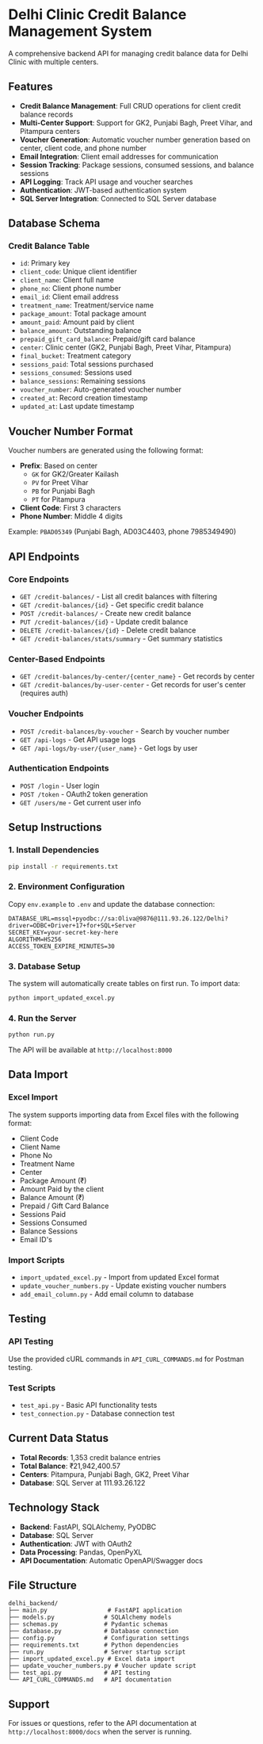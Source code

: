 # Delhi Clinic Credit Balance Management System

A comprehensive backend API for managing credit balance data for Delhi Clinic with multiple centers.

## Features

- **Credit Balance Management**: Full CRUD operations for client credit balance records
- **Multi-Center Support**: Support for GK2, Punjabi Bagh, Preet Vihar, and Pitampura centers
- **Voucher Generation**: Automatic voucher number generation based on center, client code, and phone number
- **Email Integration**: Client email addresses for communication
- **Session Tracking**: Package sessions, consumed sessions, and balance sessions
- **API Logging**: Track API usage and voucher searches
- **Authentication**: JWT-based authentication system
- **SQL Server Integration**: Connected to SQL Server database

## Database Schema

### Credit Balance Table
- `id`: Primary key
- `client_code`: Unique client identifier
- `client_name`: Client full name
- `phone_no`: Client phone number
- `email_id`: Client email address
- `treatment_name`: Treatment/service name
- `package_amount`: Total package amount
- `amount_paid`: Amount paid by client
- `balance_amount`: Outstanding balance
- `prepaid_gift_card_balance`: Prepaid/gift card balance
- `center`: Clinic center (GK2, Punjabi Bagh, Preet Vihar, Pitampura)
- `final_bucket`: Treatment category
- `sessions_paid`: Total sessions purchased
- `sessions_consumed`: Sessions used
- `balance_sessions`: Remaining sessions
- `voucher_number`: Auto-generated voucher number
- `created_at`: Record creation timestamp
- `updated_at`: Last update timestamp

## Voucher Number Format

Voucher numbers are generated using the following format:
- **Prefix**: Based on center
  - `GK` for GK2/Greater Kailash
  - `PV` for Preet Vihar
  - `PB` for Punjabi Bagh
  - `PT` for Pitampura
- **Client Code**: First 3 characters
- **Phone Number**: Middle 4 digits

Example: `PBAD05349` (Punjabi Bagh, AD03C4403, phone 7985349490)

## API Endpoints

### Core Endpoints
- `GET /credit-balances/` - List all credit balances with filtering
- `GET /credit-balances/{id}` - Get specific credit balance
- `POST /credit-balances/` - Create new credit balance
- `PUT /credit-balances/{id}` - Update credit balance
- `DELETE /credit-balances/{id}` - Delete credit balance
- `GET /credit-balances/stats/summary` - Get summary statistics

### Center-Based Endpoints
- `GET /credit-balances/by-center/{center_name}` - Get records by center
- `GET /credit-balances/by-user-center` - Get records for user's center (requires auth)

### Voucher Endpoints
- `POST /credit-balances/by-voucher` - Search by voucher number
- `GET /api-logs` - Get API usage logs
- `GET /api-logs/by-user/{user_name}` - Get logs by user

### Authentication Endpoints
- `POST /login` - User login
- `POST /token` - OAuth2 token generation
- `GET /users/me` - Get current user info

## Setup Instructions

### 1. Install Dependencies
```bash
pip install -r requirements.txt
```

### 2. Environment Configuration
Copy `env.example` to `.env` and update the database connection:
```
DATABASE_URL=mssql+pyodbc://sa:Oliva@9876@111.93.26.122/Delhi?driver=ODBC+Driver+17+for+SQL+Server
SECRET_KEY=your-secret-key-here
ALGORITHM=HS256
ACCESS_TOKEN_EXPIRE_MINUTES=30
```

### 3. Database Setup
The system will automatically create tables on first run. To import data:
```bash
python import_updated_excel.py
```

### 4. Run the Server
```bash
python run.py
```

The API will be available at `http://localhost:8000`

## Data Import

### Excel Import
The system supports importing data from Excel files with the following format:
- Client Code
- Client Name
- Phone No
- Treatment Name
- Center
- Package Amount (₹)
- Amount Paid by the client
- Balance Amount (₹)
- Prepaid / Gift Card Balance
- Sessions Paid
- Sessions Consumed
- Balance Sessions
- Email ID's

### Import Scripts
- `import_updated_excel.py` - Import from updated Excel format
- `update_voucher_numbers.py` - Update existing voucher numbers
- `add_email_column.py` - Add email column to database

## Testing

### API Testing
Use the provided cURL commands in `API_CURL_COMMANDS.md` for Postman testing.

### Test Scripts
- `test_api.py` - Basic API functionality tests
- `test_connection.py` - Database connection test

## Current Data Status
- **Total Records**: 1,353 credit balance entries
- **Total Balance**: ₹21,942,400.57
- **Centers**: Pitampura, Punjabi Bagh, GK2, Preet Vihar
- **Database**: SQL Server at 111.93.26.122

## Technology Stack
- **Backend**: FastAPI, SQLAlchemy, PyODBC
- **Database**: SQL Server
- **Authentication**: JWT with OAuth2
- **Data Processing**: Pandas, OpenPyXL
- **API Documentation**: Automatic OpenAPI/Swagger docs

## File Structure
```
delhi_backend/
├── main.py                 # FastAPI application
├── models.py              # SQLAlchemy models
├── schemas.py             # Pydantic schemas
├── database.py            # Database connection
├── config.py              # Configuration settings
├── requirements.txt       # Python dependencies
├── run.py                 # Server startup script
├── import_updated_excel.py # Excel data import
├── update_voucher_numbers.py # Voucher update script
├── test_api.py            # API testing
└── API_CURL_COMMANDS.md   # API documentation
```

## Support
For issues or questions, refer to the API documentation at `http://localhost:8000/docs` when the server is running.